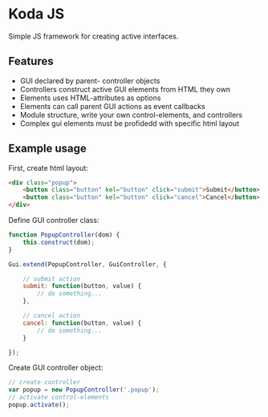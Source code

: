 Koda JS
=======

Simple JS framework for creating active interfaces.


Features
--------

* GUI declared by parent- controller objects
* Controllers construct active GUI elements from HTML they own
* Elements uses HTML-attributes as options
* Elements can call parent GUI actions as event callbacks
* Module structure, write your own control-elements, and controllers
* Complex gui elements must be profidedd with specific html layout


Example usage
-------------

First, create html layout:

```html
<div class="popup">
	<button class="button" kel="button" click="submit">Submit</button>
	<button class="button" kel="button" click="cancel">Cancel</button>
</div>
```

Define GUI controller class:

```js
function PopupController(dom) {
	this.construct(dom);
}

Gui.extend(PopupController, GuiController, {

	// submit action
	submit: function(button, value) {
		// do something...
	},

	// cancel action
	cancel: function(button, value) {
		// do something...
	}

});
```

Create GUI controller object:

```js
// create controller
var popup = new PopupController('.popup');
// activate control-elements
popup.activate();
```